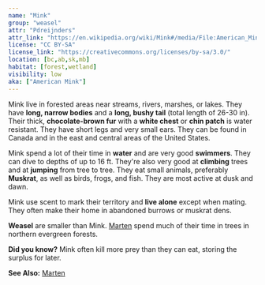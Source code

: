 ```yaml
---
name: "Mink"
group: "weasel"
attr: "Pdreijnders"
attr_link: "https://en.wikipedia.org/wiki/Mink#/media/File:American_Mink.jpg"
license: "CC BY-SA"
license_link: "https://creativecommons.org/licenses/by-sa/3.0/"
location: [bc,ab,sk,mb]
habitat: [forest,wetland]
visibility: low
aka: ["American Mink"]
---
```

Mink live in forested areas near streams, rivers, marshes, or lakes. They have **long, narrow bodies** and a **long, bushy tail** (total length of 26-30 in). Their thick, **chocolate-brown fur** with a **white chest** or **chin patch** is water resistant. They have short legs and very small ears. They can be found in Canada and in the east and central areas of the United States.

Mink spend a lot of their time in **water** and are very good **swimmers**. They can dive to depths of up to 16 ft. They're also very good at **climbing** trees and at **jumping** from tree to tree. They eat small animals, preferably __Muskrat__, as well as birds, frogs, and fish. They are most active at dusk and dawn.

Mink use scent to mark their territory and **live alone** except when mating. They often make their home in abandoned burrows or muskrat dens.  

__Weasel__ are smaller than Mink. [Marten](/{{section}}/marten) spend much of their time in trees in northern evergreen forests.

**Did you know?** Mink often kill more prey than they can eat, storing the surplus for later.

<!-- generated, do not edit -->
**See Also:**
[Marten](/{{section}}/marten)
